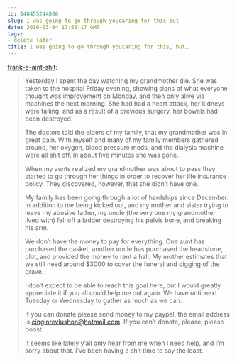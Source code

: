 ```yaml
---
id: 140455244806
slug: i-was-going-to-go-through-youcaring-for-this-but
date: 2016-03-04 17:55:17 GMT
tags:
- delete later
title: I was going to go through youcaring for this, but…
---
```

<p><a class="tumblr_blog" href="http://frank-e-aint-shit.tumblr.com/post/140423700704">frank-e-aint-shit</a>:</p>
<blockquote>
<p>Yesterday I spent the day watching my grandmother die. She
was taken to the hospital Friday evening, showing signs of what everyone
thought was improvement on Monday, and then only alive via machines the next
morning. She had had a heart attack, her kidneys were failing, and as a result
of a previous surgery, her bowels had been destroyed.<br></p>
<p>The doctors told the elders of my family, that my
grandmother was in great pain. With myself and many of my family members gathered
around, her oxygen, blood pressure meds, and the dialysis machine were all shit
off. In about five minutes she was gone.</p>
<p>When my aunts realized my grandmother was about to pass they
started to go through her things in order to recover her life insurance policy.
They discovered, however, that she didn’t have one. </p>
<p>My family has been going through a lot of hardships since December.
In addition to me being kicked out, and my mother and sister trying to leave my
abusive father, my uncle (the very one my grandmother lived with) fell off a
ladder destroying his pelvis bone, and breaking his arm.</p>
<p>We don’t have the money to pay for everything. One aunt has
purchased the casket, another uncle has purchased the headstone, plot, and
provided the money to rent a hall. My mother estimates that we still need
around $3000 to cover the funeral and digging of the grave.</p>
<p>I don’t expect to be able to reach this goal here, but I
would greatly appreciate it if you all could help me out again. We have until
next Tuesday or Wednesday to gather as much as we can. </p>
<p>If you can donate please send money to my paypal, the email
address is <a href="mailto:cinginrevlushon@hotmail.com">cinginrevlushon@hotmail.com</a>.
If you can’t donate, please, please boost.</p>
<p>It seems like lately y’all only hear from me when I need
help, and I’m sorry about that. I’ve been having a shit time to say the least.</p>
</blockquote>

